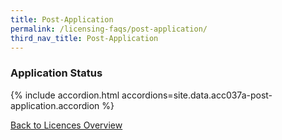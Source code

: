 ```yaml
---
title: Post-Application
permalink: /licensing-faqs/post-application/
third_nav_title: Post-Application
---
```


### Application Status

{% include accordion.html accordions=site.data.acc037a-post-application.accordion %}

[Back to Licences Overview](/licences/)